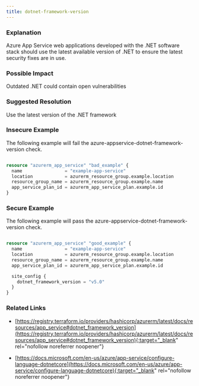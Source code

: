 ```yaml
---
title: dotnet-framework-version
---
```


### Explanation

Azure App Service web applications developed with the .NET software stack should use the latest available version of .NET to ensure the latest security fixes are in use.

### Possible Impact
Outdated .NET could contain open vulnerabilities

### Suggested Resolution
Use the latest version of the .NET framework


### Insecure Example

The following example will fail the azure-appservice-dotnet-framework-version check.

```terraform

resource "azurerm_app_service" "bad_example" {
  name                = "example-app-service"
  location            = azurerm_resource_group.example.location
  resource_group_name = azurerm_resource_group.example.name
  app_service_plan_id = azurerm_app_service_plan.example.id
}

```



### Secure Example

The following example will pass the azure-appservice-dotnet-framework-version check.

```terraform

resource "azurerm_app_service" "good_example" {
  name                = "example-app-service"
  location            = azurerm_resource_group.example.location
  resource_group_name = azurerm_resource_group.example.name
  app_service_plan_id = azurerm_app_service_plan.example.id

  site_config {
	dotnet_framework_version = "v5.0"
  }
}

```




### Related Links


- [https://registry.terraform.io/providers/hashicorp/azurerm/latest/docs/resources/app_service#dotnet_framework_version](https://registry.terraform.io/providers/hashicorp/azurerm/latest/docs/resources/app_service#dotnet_framework_version){:target="_blank" rel="nofollow noreferrer noopener"}

- [https://docs.microsoft.com/en-us/azure/app-service/configure-language-dotnetcore](https://docs.microsoft.com/en-us/azure/app-service/configure-language-dotnetcore){:target="_blank" rel="nofollow noreferrer noopener"}


